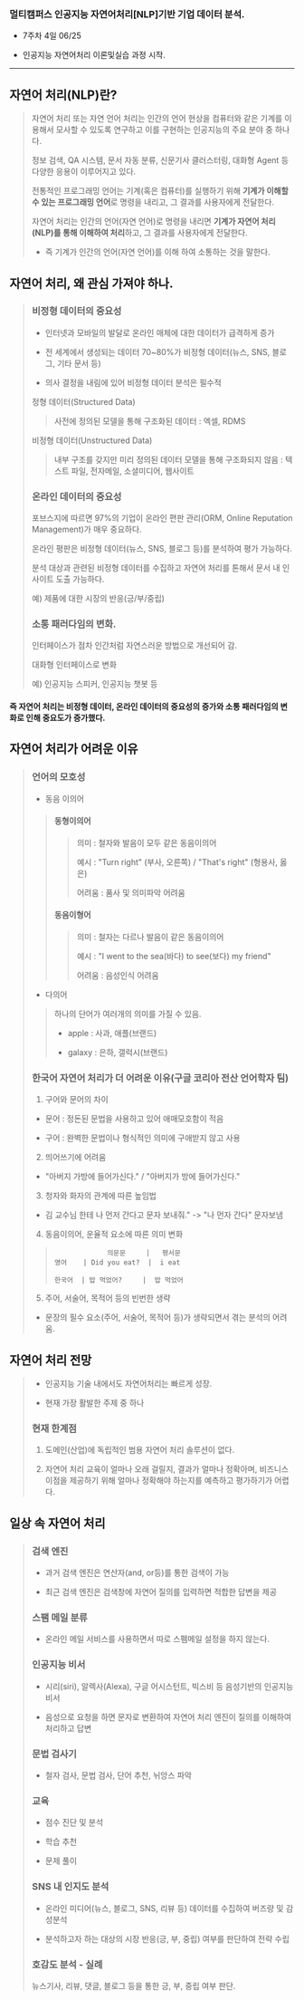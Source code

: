 ### 멀티캠퍼스 인공지능 자연어처리[NLP]기반 기업 데이터 분석.
- 7주차 4일 06/25

- 인공지능 자연어처리 이론및실습 과정 시작.
---
## 자연어 처리(NLP)란?
> 자연어 처리 또는 자연 언어 처리는 인간의 언어 현상을 컴퓨터와 같은 기계를 이용해서 모사할 수 있도록 연구하고 이를 구현하는 인공지능의 주요 분야 중 하나다.
> 
> 정보 검색, QA 시스템, 문서 자동 분류, 신문기사 클러스터링, 대화형 Agent 등 다양한 응용이 이루어지고 있다.
> 
> 전통적인 프로그래밍 언어는 기계(혹은 컴퓨터)를 실행하기 위해 **기계가 이해할 수 있는 프로그래밍 언어**로 명령을 내리고, 그 결과를 사용자에게 전달한다.
> 
> 자연어 처리는 인간의 언어(자연 언어)로 명령을 내리면 **기계가 자연어 처리(NLP)를 통해 이해하여 처리**하고, 그 결과를 사용자에게 전달한다.
> - 즉 기계가 인간의 언어(자연 언어)를 이해 하여 소통하는 것을 말한다.
> 
## 자연어 처리, 왜 관심 가져야 하나.
> ### 비정형 데이터의 중요성
> - 인터넷과 모바일의 발달로 온라인 매체에 대한 데이터가 급격하게 증가
> 
> - 전 세계에서 생성되는 데이터 70~80%가 비정형 데이터(뉴스, SNS, 블로그, 기타 문서 등)
> 
> - 의사 결정을 내림에 있어 비정형 데이터 분석은 필수적
> 
> 정형 데이터(Structured Data)
>> 사전에 정의된 모델을 통해 구조화된 데이터 : 엑셀, RDMS
>
> 비정형 데이터(Unstructured Data)
>> 내부 구조를 갖지만 미리 정의된 데이터 모델을 통해 구조화되지 않음 : 텍스트 파일, 전자메일, 소셜미디어, 웹사이트
>
> ### 온라인 데이터의 중요성
> 포브스지에 따르면 97%의 기업이 온라인 편판 관리(ORM, Online Reputation Management)가 매우 중요하다.
> 
> 온라인 평판은 비정형 데이터(뉴스, SNS, 블로그 등)를 분석하여 평가 가능하다.
> 
> 분석 대상과 관련된 비정형 데이터를 수집하고 자연어 처리를 톤해서 문서 내 인사이트 도출 가능하다.
> 
> 예) 제품에 대한 시장의 반응(긍/부/중립)
> 
> ### 소통 패러다임의 변화.
> 인터페이스가 점차 인간처럼 자연스러운 방법으로 개선되어 감.
> 
> 대화형 인터페이스로 변화
> 
> 예) 인공지능 스피커, 인공지능 챗봇 등
> 
#### 즉 자연어 처리는 비정형 데이터, 온라인 데이터의 중요성의 증가와 소통 패러다임의 변화로 인해 중요도가 증가했다.
>
## 자연어 처리가 어려운 이유
> ### 언어의 모호성 
> - 동음 이의어
>> #### 동형이의어
>>> 의미 : 철자와 발음이 모두 같은 동음이의어
>>> 
>>> 예시 : "Turn right" (부사, 오른쪽) / "That's right" (형용사, 옳은)
>>> 
>>> 어려움 : 품사 및 의미파악 어려움
>> #### 동음이형어
>>> 의미 : 철자는 다르나 발음이 같은 동음이의어
>>> 
>>> 예시 : "I went to the sea(바다) to see(보다) my friend"
>>> 
>>> 어려움 : 음성인식 어려움
> - 다의어
>> 하나의 단어가 여러개의 의미를 가질 수 있음.
>> -  apple : 사과, 애플(브랜드)
>>
>> - galaxy : 은하, 갤럭시(브랜드)
>
> ### 한국어 자연어 처리가 더 어려운 이유(구글 코리아 전산 언어학자 팀)
> 1. 구어와 문어의 차이
> - 문어 : 정돈된 문법을 사용하고 있어 애매모호함이 적음
> 
> - 구어 : 완벽한 문법이나 형식적인 의미에 구애받지 않고 사용
> 
> 2. 띄어쓰기에 어려움
> - "아버지 가방에 들어가신다." / "아버지가 방에 들어가신다."
> 
> 3. 청자와 화자의 관계에 따른 높임법
> - 김 교수님 한테 나 먼저 간다고 문자 보내줘." -> "나 먼자 간다" 문자보냄
> 
> 4. 동음이의어, 운율적 요소에 따른 의미 변화
>> ```
>>              의문문     |   평서문
>> 영어    | Did you eat?  |  i eat
>> 
>> 한국어  | 밥 먹었어?     |  밥 먹었어
>> ```
> 
> 5. 주어, 서술어, 목적어 등의 빈번한 생략
> - 문장의 필수 요소(주어, 서술어, 목적어 등)가 생략되면서 겪는 분석의 어려움.
>
## 자연어 처리 전망
> - 인공지능 기술 내에서도 자연어처리는 빠르게 성장.
> 
> - 현재 가장 활발한 주제 중 하나
> 
> ### 현재 한계점
> 1. 도메인(산업)에 독립적인 범용 자연어 처리 솔루션이 없다.
> 
> 2. 자연어 처리 교육이 얼마나 오래 걸릴지, 결과가 얼마나 정확아며, 비즈니스 이점을 제공하기 위해 얼마나 정확해야 하는지를 예측하고 평가하기가 어렵다.
> 
## 일상 속 자연어 처리
> ### 검색 엔진
> - 과거 검색 엔진은 연산자(and, or등)를 통한 검색이 가능
> 
> - 최근 검색 엔진은 검색창에 자연어 질의를 입력하면 적합한 답변을 제공
> 
> ### 스팸 메일 분류
> - 온라인 메일 서비스를 사용하면서 따로 스펨메일 설정을 하지 않는다.
> 
> ### 인공지능 비서
> - 시리(siri), 알렉사(Alexa), 구글 어시스턴트, 빅스비 등 음성기반의 인공지능 비서
> 
> - 음성으로 요청을 하면 문자로 변환하여 자연어 처리 엔진이 질의를 이해하여 처리하고 답변
> 
> ### 문법 검사기
> - 철자 검사, 문법 검사, 단어 추천, 뉘앙스 파악
> 
> ### 교육
> - 점수 진단 및 분석
> 
> - 학습 추천
> 
> - 문제 풀이
> 
> ### SNS 내 인지도 분석
> - 온라인 미디어(뉴스, 블로그, SNS, 리뷰 등) 데이터를 수집하여 버즈량 및 감성분석
> 
> - 분석하고자 하는 대상의 시장 반응(긍, 부, 중립) 여부를 판단하여 전략 수립
> 
> ### 호감도 분석 - 실례
> 뉴스기사, 리뷰, 댓글, 블로그 등을 통한 긍, 부, 중립 여부 판단.
>
